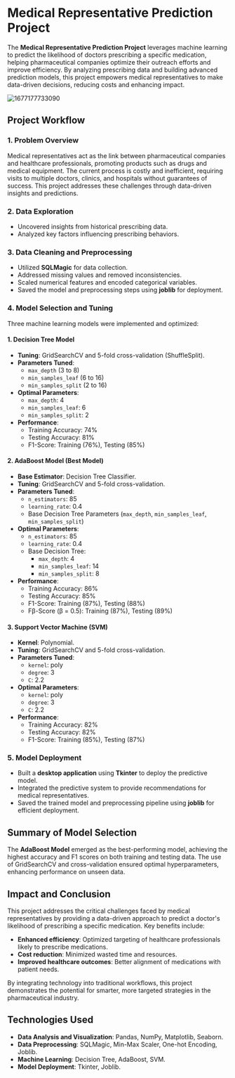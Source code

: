 # Medical Representative Prediction Project

The **Medical Representative Prediction Project** leverages machine learning to predict the likelihood of doctors prescribing a specific medication, helping pharmaceutical companies optimize their outreach efforts and improve efficiency. By analyzing prescribing data and building advanced prediction models, this project empowers medical representatives to make data-driven decisions, reducing costs and enhancing impact.

![1677177733090](https://github.com/user-attachments/assets/e0d75b99-5683-40ed-ac82-22d1d94d6165)

## Project Workflow

### 1. Problem Overview
Medical representatives act as the link between pharmaceutical companies and healthcare professionals, promoting products such as drugs and medical equipment. The current process is costly and inefficient, requiring visits to multiple doctors, clinics, and hospitals without guarantees of success. This project addresses these challenges through data-driven insights and predictions.

### 2. Data Exploration
- Uncovered insights from historical prescribing data.
- Analyzed key factors influencing prescribing behaviors.

### 3. Data Cleaning and Preprocessing
- Utilized **SQLMagic** for data collection.
- Addressed missing values and removed inconsistencies.
- Scaled numerical features and encoded categorical variables.
- Saved the model and preprocessing steps using **joblib** for deployment.

### 4. Model Selection and Tuning
Three machine learning models were implemented and optimized:

#### **1. Decision Tree Model**
- **Tuning**: GridSearchCV and 5-fold cross-validation (ShuffleSplit).
- **Parameters Tuned**:
  - `max_depth` (3 to 8)
  - `min_samples_leaf` (6 to 16)
  - `min_samples_split` (2 to 16)
- **Optimal Parameters**:
  - `max_depth`: 4
  - `min_samples_leaf`: 6
  - `min_samples_split`: 2
- **Performance**:
  - Training Accuracy: 74%
  - Testing Accuracy: 81%
  - F1-Score: Training (76%), Testing (85%)

#### **2. AdaBoost Model (Best Model)**
- **Base Estimator**: Decision Tree Classifier.
- **Tuning**: GridSearchCV and 5-fold cross-validation.
- **Parameters Tuned**:
  - `n_estimators`: 85
  - `learning_rate`: 0.4
  - Base Decision Tree Parameters (`max_depth`, `min_samples_leaf`, `min_samples_split`)
- **Optimal Parameters**:
  - `n_estimators`: 85
  - `learning_rate`: 0.4
  - Base Decision Tree:
    - `max_depth`: 4
    - `min_samples_leaf`: 14
    - `min_samples_split`: 8
- **Performance**:
  - Training Accuracy: 86%
  - Testing Accuracy: 85%
  - F1-Score: Training (87%), Testing (88%)
  - Fβ-Score (β = 0.5): Training (87%), Testing (89%)

#### **3. Support Vector Machine (SVM)**
- **Kernel**: Polynomial.
- **Tuning**: GridSearchCV and 5-fold cross-validation.
- **Parameters Tuned**:
  - `kernel`: poly
  - `degree`: 3
  - `C`: 2.2
- **Optimal Parameters**:
  - `kernel`: poly
  - `degree`: 3
  - `C`: 2.2
- **Performance**:
  - Training Accuracy: 82%
  - Testing Accuracy: 82%
  - F1-Score: Training (85%), Testing (87%)

### 5. Model Deployment
- Built a **desktop application** using **Tkinter** to deploy the predictive model.
- Integrated the predictive system to provide recommendations for medical representatives.
- Saved the trained model and preprocessing pipeline using **joblib** for efficient deployment.

## Summary of Model Selection
The **AdaBoost Model** emerged as the best-performing model, achieving the highest accuracy and F1 scores on both training and testing data. The use of GridSearchCV and cross-validation ensured optimal hyperparameters, enhancing performance on unseen data.

## Impact and Conclusion
This project addresses the critical challenges faced by medical representatives by providing a data-driven approach to predict a doctor's likelihood of prescribing a specific medication. Key benefits include:
- **Enhanced efficiency**: Optimized targeting of healthcare professionals likely to prescribe medications.
- **Cost reduction**: Minimized wasted time and resources.
- **Improved healthcare outcomes**: Better alignment of medications with patient needs.

By integrating technology into traditional workflows, this project demonstrates the potential for smarter, more targeted strategies in the pharmaceutical industry.

## Technologies Used
- **Data Analysis and Visualization**: Pandas, NumPy, Matplotlib, Seaborn.
- **Data Preprocessing**: SQLMagic, Min-Max Scaler, One-hot Encoding, Joblib.
- **Machine Learning**: Decision Tree, AdaBoost, SVM.
- **Model Deployment**: Tkinter, Joblib.
